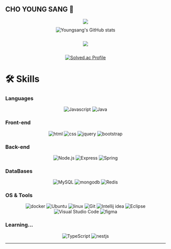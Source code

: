 ## CHO YOUNG SANG 👋
<div align = "center">
  <a href="https://hits.seeyoufarm.com"><img src="https://hits.seeyoufarm.com/api/count/incr/badge.svg?url=https%3A%2F%2Fgithub.com%2F0ssang&count_bg=%2379C83D&title_bg=%23555555&icon=&icon_color=%23E7E7E7&title=hits&edge_flat=false"/></a>
</div>
<div align="center">
  <!-- 첫 번째 요소 -->
  <div style="margin-top: 10px;">
    <img alt="Youngsang's GitHub stats" src="https://github-readme-stats.vercel.app/api?username=0ssang&show_icons=true&theme=radical"/>
  </div>
<br>
  <div style="margin-top: 10px;">
    <a href="https://github.com/anuraghazra/github-readme-stats">
      <img align="center" src="https://github-readme-stats.vercel.app/api/top-langs?username=0ssang&layout=compact&langs_count=10&bg_color=45,C33764,1D2671&title_color=ffffff&text_color=ffffff&hide_border=False" />
    </a>
  </div>
<br>
  <div style="margin-top: 10px;">
    <a href="https://solved.ac/ysys99/">
      <img align="center" alt="Solved.ac Profile" src="http://mazassumnida.wtf/api/v2/generate_badge?boj=ysys99"/>
    </a>
  </div>
  
</div>



# 🛠 Skills
### Languages
<div align = "center">
  <img alt="Javascript" src="https://img.shields.io/badge/JavaScript-F7DF1E.svg?&style=flat-square&logo=JavaScript&logoColor=white"/>
  <img alt="Java" src="https://img.shields.io/badge/Java-007396?style=flat-square&logo=Java&logoColor=white">
</div>

### Front-end
<div align = "center">
  <img alt="html" src="https://img.shields.io/badge/html5-E34F26.svg?&style=flat-square&logo=html5&logoColor=white"/>
  <img alt="css" src="https://img.shields.io/badge/css3-1572B6.svg?&style=flat-square&logo=css3&logoColor=white"/>
  <img alt="jquery" src="https://img.shields.io/badge/jquery-0769AD.svg?&style=flat-square&logo=jquery&logoColor=white"/>
  <img alt="bootstrap" src="https://img.shields.io/badge/bootstrap-7952B3.svg?&style=flat-square&logo=bootstrap&logoColor=white"/>
</div>

### Back-end
<div align = "center">
  <img alt="Node.js" src="https://img.shields.io/badge/Node.js-5FA04E.svg?&style=flat-square&logo=Node.js&logoColor=white"/>
  <img alt="Express" src="https://img.shields.io/badge/Express-000000.svg?&style=flat-square&logo=Express&logoColor=white"/>
  <img alt="Spring" src="https://img.shields.io/badge/Spring-6DB33F.svg?&style=flat-square&logo=Spring&logoColor=white"/> 
</div>

### DataBases

<div align = "center">
  <img alt="MySQL" src="https://img.shields.io/badge/MySQL-4479A1.svg?&style=flat-square&logo=MySQL&logoColor=white"/>
  <img alt="mongodb" src="https://img.shields.io/badge/mongodb-47A248.svg?&style=flat-square&logo=mongodb&logoColor=white"/>
  <img alt="Redis" src="https://img.shields.io/badge/Redis-FF4438.svg?&style=flat-square&logo=Redis&logoColor=white"/>
</div>

### OS & Tools
<div align = "center">
  <img alt="docker" src="https://img.shields.io/badge/docker-2496ED.svg?&style=flat-square&logo=docker&logoColor=white"/>
  <img alt="Ubuntu" src="https://img.shields.io/badge/Ubuntu-E95420.svg?&style=flat-square&logo=Ubuntu&logoColor=white"/>
  <img alt="linux" src="https://img.shields.io/badge/linux-FCC624.svg?&style=flat-square&logo=linux&logoColor=white"/>
  <img alt="Git" src="https://img.shields.io/badge/Git-F05032.svg?&style=flat-square&logo=Git&logoColor=white"/>
  <img alt="Intellij idea" src="https://img.shields.io/badge/Intellij%20idea-000000.svg?&style=flat-square&logo=Intellij%20idea&logoColor=white"/>
  <img alt="Eclipse" src="https://img.shields.io/badge/Eclipse%20IDE-2C2255.svg?&style=flat-square&logo=Eclipse%20IDE&logoColor=white"/>
  <img alt="Visual Studio Code" src="https://img.shields.io/badge/Intellij%20idea-000000.svg?&style=flat-square&logo=Intellij%20idea&logoColor=white">
  <img alt="figma" src="https://img.shields.io/badge/figma-F24E1E.svg?&style=flat-square&logo=figma&logoColor=white">
  <br>
  
</div>

### Learning...
<div align = "center">
  <img alt="TypeScript" src="https://img.shields.io/badge/typescript-3178C6.svg?&style=flat-square&logo=typescript&logoColor=white"/>
  <img alt="nestjs" src="https://img.shields.io/badge/nestjs-E0234E.svg?&style=flat-square&logo=nestjs&logoColor=white"/>
  <br>
</div>

---

<!--
**0ssang/0ssang** is a ✨ _special_ ✨ repository because its `README.md` (this file) appears on your GitHub profile.

Here are some ideas to get you started:

- 🔭 I’m currently working on ...
- 🌱 I’m currently learning ...
- 👯 I’m looking to collaborate on ...
- 🤔 I’m looking for help with ...
- 💬 Ask me about ...
- 📫 How to reach me: ...
- 😄 Pronouns: ...
- ⚡ Fun fact: ...
![HTML5](https://img.shields.io/badge/HTML5-E34F26.svg?&style=for-the-badge&logo=HTML5&logoColor=white)
![CSS3](https://img.shields.io/badge/CSS3-1572B6.svg?&style=for-the-badge&logo=CSS3&logoColor=white)
-->
